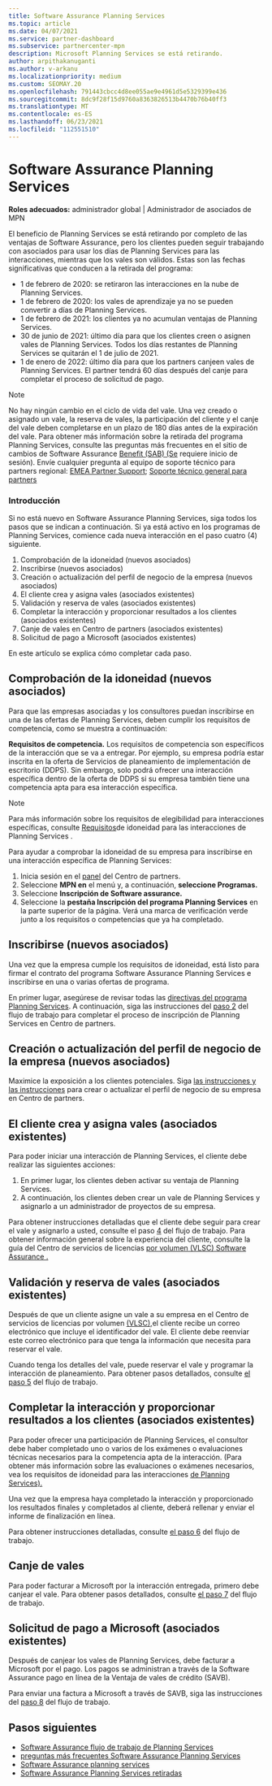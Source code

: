 ```yaml
---
title: Software Assurance Planning Services
ms.topic: article
ms.date: 04/07/2021
ms.service: partner-dashboard
ms.subservice: partnercenter-mpn
description: Microsoft Planning Services se está retirando.
author: arpithakanuganti
ms.author: v-arkanu
ms.localizationpriority: medium
ms.custom: SEOMAY.20
ms.openlocfilehash: 791443cbcc4d8ee055ae9e4961d5e5329399e436
ms.sourcegitcommit: 8dc9f28f15d9760a8363826513b4470b76b40ff3
ms.translationtype: MT
ms.contentlocale: es-ES
ms.lasthandoff: 06/23/2021
ms.locfileid: "112551510"
---
```

# <a name="software-assurance-planning-services-retirement"></a>Software Assurance Planning Services

**Roles adecuados:** administrador global | Administrador de asociados de MPN


El beneficio de Planning Services se está retirando por completo de las ventajas de Software Assurance, pero los clientes pueden seguir trabajando con asociados para usar los días de Planning Services para las interacciones, mientras que los vales son válidos. Estas son las fechas significativas que conducen a la retirada del programa: 

- 1 de febrero de 2020: se retiraron las interacciones en la nube de Planning Services.  
- 1 de febrero de 2020: los vales de aprendizaje ya no se pueden convertir a días de Planning Services.  
- 1 de febrero de 2021: los clientes ya no acumulan ventajas de Planning Services. 
- 30 de junio de 2021: último día para que los clientes creen o asignen vales de Planning Services. Todos los días restantes de Planning Services se quitarán el 1 de julio de 2021.
- 1 de enero de 2022: último día para que los partners canjeen vales de Planning Services. El partner tendrá 60 días después del canje para completar el proceso de solicitud de pago.  

>[!NOTE]
>No hay ningún cambio en el ciclo de vida del vale. Una vez creado o asignado un vale, la reserva de vales, la participación del cliente y el canje del vale deben completarse en un plazo de 180 días antes de la expiración del vale.  Para obtener más información sobre la retirada del programa Planning Services, consulte las preguntas más frecuentes en el sitio de cambios de Software Assurance [Benefit (SAB) (Se](https://partner.microsoft.com/resources/collection/software-assurance-benefit-changes#/) requiere inicio de sesión).  Envíe cualquier pregunta al equipo de soporte técnico para partners regional: [EMEA Partner Support](mailto:savoucher@msdirectservices.com); [Soporte técnico general para partners](https://partner.microsoft.com/dashboard/support/servicerequests)


### <a name="get-started"></a>Introducción

Si no está nuevo en Software Assurance Planning Services, siga todos los pasos que se indican a continuación. Si ya está activo en los programas de Planning Services, comience cada nueva interacción en el paso cuatro (4) siguiente.

1. Comprobación de la idoneidad (nuevos asociados)
2. Inscribirse (nuevos asociados)
3. Creación o actualización del perfil de negocio de la empresa (nuevos asociados)
4. El cliente crea y asigna vales (asociados existentes)
5. Validación y reserva de vales (asociados existentes)
6. Completar la interacción y proporcionar resultados a los clientes (asociados existentes)
7. Canje de vales en Centro de partners (asociados existentes)
8. Solicitud de pago a Microsoft (asociados existentes)

En este artículo se explica cómo completar cada paso.

## <a name="verify-eligibility-new-partners"></a>Comprobación de la idoneidad (nuevos asociados)

Para que las empresas asociadas y los consultores puedan inscribirse en una de las ofertas de Planning Services, deben cumplir los requisitos de competencia, como se muestra a continuación:

**Requisitos de competencia.** Los requisitos de competencia son específicos de la interacción que se va a entregar. Por ejemplo, su empresa podría estar inscrita en la oferta de Servicios de planeamiento de implementación de escritorio (DDPS). Sin embargo, solo podrá ofrecer una interacción específica dentro de la oferta de DDPS si su empresa también tiene una competencia apta para esa interacción específica.

>[!NOTE]
> Para más información sobre los requisitos de elegibilidad para interacciones específicas, consulte [Requisitos](software-assurance-dps-requirements.md)de idoneidad para las interacciones de Planning Services .

Para ayudar a comprobar la idoneidad de su empresa para inscribirse en una interacción específica de Planning Services:

1. Inicia sesión en el [panel](https://partner.microsoft.com/dashboard/home) del Centro de partners.
2. Seleccione **MPN en** el menú y, a continuación, **seleccione Programas.**
3. Seleccione **Inscripción de Software assurance.**
4. Seleccione la **pestaña Inscripción del programa Planning Services** en la parte superior de la página. Verá una marca de verificación verde junto a los requisitos o competencias que ya ha completado.

## <a name="enroll-new-partners"></a>Inscribirse (nuevos asociados)

Una vez que la empresa cumple los requisitos de idoneidad, está listo para firmar el contrato del programa Software Assurance Planning Services e inscribirse en una o varias ofertas de programa.

En primer lugar, asegúrese de revisar todas las [directivas del programa Planning Services](https://go.microsoft.com/fwlink/?linkid=2115984). A continuación, siga las instrucciones del [paso 2](https://go.microsoft.com/fwlink/?linkid=2115983) del flujo de trabajo para completar el proceso de inscripción de Planning Services en Centro de partners.


## <a name="create-or-update-your-companys-business-profile-new-partners"></a>Creación o actualización del perfil de negocio de la empresa (nuevos asociados)

Maximice la exposición a los clientes potenciales. Siga [las instrucciones y las instrucciones](create-a-marketing-profile.md) para crear o actualizar el perfil de negocio de su empresa en Centro de partners.

## <a name="customer-creates-and-assigns-voucher-existing-partners"></a>El cliente crea y asigna vales (asociados existentes)

Para poder iniciar una interacción de Planning Services, el cliente debe realizar las siguientes acciones:

1. En primer lugar, los clientes deben activar su ventaja de Planning Services.
2. A continuación, los clientes deben crear un vale de Planning Services y asignarlo a un administrador de proyectos de su empresa.

Para obtener instrucciones detalladas que el cliente debe seguir para crear el vale y asignarlo a usted, consulte el paso [4](https://go.microsoft.com/fwlink/?linkid=2115983) del flujo de trabajo. Para obtener información general sobre la experiencia del cliente, consulte la guía del Centro de servicios de licencias [por volumen (VLSC) Software Assurance .](https://download.microsoft.com/download/A/7/D/A7D04694-1B1E-4B18-918F-0EDCD43BA2E5/VLSC-Software-Assurance-Guide_en-US.pdf)

## <a name="validate-and-reserve-voucher-existing-partners"></a>Validación y reserva de vales (asociados existentes)

Después de que un cliente asigne un vale a su empresa en el Centro de servicios de licencias por volumen [(VLSC),](https://www.microsoft.com/Licensing/servicecenter/default.aspx)el cliente recibe un correo electrónico que incluye el identificador del vale. El cliente debe reenviar este correo electrónico para que tenga la información que necesita para reservar el vale.

Cuando tenga los detalles del vale, puede reservar el vale y programar la interacción de planeamiento. Para obtener pasos detallados, consulte [el paso 5](https://go.microsoft.com/fwlink/?linkid=2115983) del flujo de trabajo.

## <a name="complete-engagement-and-provide-deliverables-to-your-customer-existing-partners"></a>Completar la interacción y proporcionar resultados a los clientes (asociados existentes)

Para poder ofrecer una participación de Planning Services, el consultor debe haber completado uno o varios de los exámenes o evaluaciones técnicas necesarios para la competencia apta de la interacción. (Para obtener más información sobre las evaluaciones o exámenes necesarios, vea los requisitos de idoneidad para las interacciones [de Planning Services).](software-assurance-dps-requirements.md)

Una vez que la empresa haya completado la interacción y proporcionado los resultados finales y completados al cliente, deberá rellenar y enviar el informe de finalización en línea.

Para obtener instrucciones detalladas, consulte [el paso 6](https://go.microsoft.com/fwlink/?linkid=2115983) del flujo de trabajo.

## <a name="redeem-voucher"></a>Canje de vales

Para poder facturar a Microsoft por la interacción entregada, primero debe canjear el vale. Para obtener pasos detallados, consulte [el paso 7](https://go.microsoft.com/fwlink/?linkid=2115983) del flujo de trabajo.

## <a name="request-payment-from-microsoft-existing-partners"></a>Solicitud de pago a Microsoft (asociados existentes)

Después de canjear los vales de Planning Services, debe facturar a Microsoft por el pago. Los pagos se administran a través de la Software Assurance pago en línea de la Ventaja de vales de crédito (SAVB).

Para enviar una factura a Microsoft a través de SAVB, siga las instrucciones del [paso 8](https://go.microsoft.com/fwlink/?linkid=2115983) del flujo de trabajo.

## <a name="next-steps"></a>Pasos siguientes

- [Software Assurance flujo de trabajo de Planning Services](https://go.microsoft.com/fwlink/?linkid=2115983)
- [preguntas más frecuentes Software Assurance Planning Services](https://go.microsoft.com/fwlink/?linkid=2116077)
- [Software Assurance planning services](https://go.microsoft.com/fwlink/?linkid=2115984)
- [Software Assurance Planning Services retiradas](https://query.prod.cms.rt.microsoft.com/cms/api/am/binary/RE4sln9)
